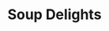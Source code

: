 ---
title: "Soup Delights"
description : "Our soups have the traditional Filipino soups like the amazing sinigang"
---